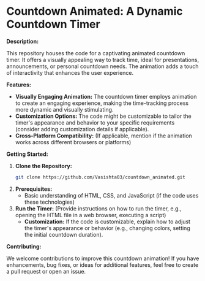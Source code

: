# Countdown Animated: A Dynamic Countdown Timer

**Description:**

This repository houses the code for a captivating animated countdown timer. It offers a visually appealing way to track time, ideal for presentations, announcements, or personal countdown needs. The animation adds a touch of interactivity that enhances the user experience.

**Features:**

  - **Visually Engaging Animation:** The countdown timer employs animation to create an engaging experience, making the time-tracking process more dynamic and visually stimulating.
  - **Customization Options:** The code might be customizable to tailor the timer's appearance and behavior to your specific requirements (consider adding customization details if applicable).
  - **Cross-Platform Compatibility:** (If applicable, mention if the animation works across different browsers or platforms)

**Getting Started:**

1.  **Clone the Repository:**
    ```bash
    git clone https://github.com/Vasishta03/countdown_animated.git
    ```
2.  **Prerequisites:**
      - Basic understanding of HTML, CSS, and JavaScript (if the code uses these technologies)
3.  **Run the Timer:**
    (Provide instructions on how to run the timer, e.g., opening the HTML file in a web browser, executing a script)
      - **Customization:** If the code is customizable, explain how to adjust the timer's appearance or behavior (e.g., changing colors, setting the initial countdown duration).

**Contributing:**

We welcome contributions to improve this countdown animation\! If you have enhancements, bug fixes, or ideas for additional features, feel free to create a pull request or open an issue.
